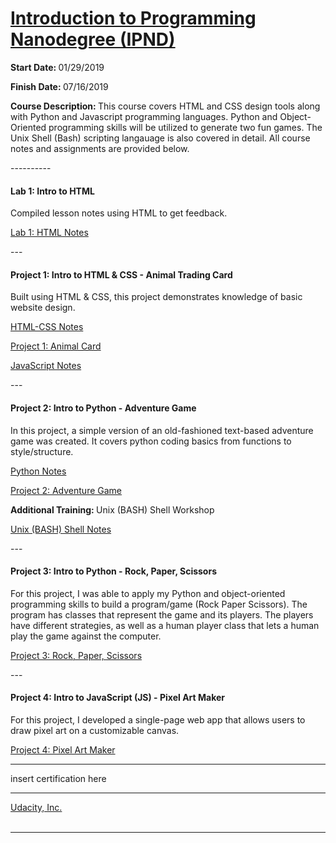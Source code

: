 <h1><a href="https://www.udacity.com/course/intro-to-programming-nanodegree--nd000">Introduction to Programming Nanodegree (IPND)</a></h1>

<p><strong>Start Date: </strong> 01/29/2019</p>
<p><strong>Finish Date: </strong> 07/16/2019</p>

<p><strong>Course Description: </strong>This course covers HTML and CSS design tools along with Python and Javascript programming languages. Python and Object-Oriented programming skills will be utilized to generate two fun games. The Unix Shell (Bash) scripting langauage is also covered in detail. All course notes and assignments are provided below.</p>
<p>----------</p>

<h4>Lab 1: Intro to HTML</h4>
<p>Compiled lesson notes using HTML to get feedback.</p>
<a href="https://htmlpreview.github.io/?https://github.com/fswylie01/udacity-ipnd/blob/master/Lab_1/html_notes.html" target="_blank">Lab 1: HTML Notes</a>
<p>---</p>

<h4>Project 1: Intro to HTML & CSS - Animal Trading Card</h4>
<p>Built using HTML & CSS, this project demonstrates knowledge of basic website design.<p>
<a href="https://htmlpreview.github.io/?https://github.com/fswylie01/udacity-ipnd/blob/master/Project_1/html_css_notes/html_home.html">HTML-CSS Notes</a></br>

<a href="https://htmlpreview.github.io/?https://github.com/fswylie01/udacity-ipnd/blob/master/Project_1/Animal_Card_Project/card_v2.html">Project 1: Animal Card</a>

<a href="#">JavaScript Notes</a></br>
<p>---</p> 

<h4>Project 2: Intro to Python - Adventure Game</h4>
<p>In this project, a simple version of an old-fashioned text-based adventure game was created.  It covers python coding basics from functions to style/structure.<p>
<a href="#">Python Notes</a></br>

<a href="#">Project 2: Adventure Game</a></br>

<p><strong>Additional Training: </strong>Unix (BASH) Shell Workshop<p>
<a href="https://htmlpreview.github.io/?https://github.com/fswylie01/udacity-ipnd/blob/master/Project_2/shell_notes/shell_home.html">Unix (BASH) Shell Notes</a>
<p>---</p> 

<h4>Project 3: Intro to Python - Rock, Paper, Scissors</h4>
<p>For this project, I was able to apply my Python and object-oriented programming skills to build a program/game (Rock Paper Scissors). The program has classes that represent the game and its players. The players have different strategies, as well as a human player class that lets a human play the game against the computer.<p>

<a href="https://www.udacity.com/course/intro-to-programming-nanodegree--nd000">Project 3: Rock, Paper, Scissors</a>
<p>---</p>  

<h4>Project 4: Intro to JavaScript (JS) - Pixel Art Maker</h4>
<p>For this project, I developed a single-page web app that allows users to draw pixel art on a customizable canvas.<p>

<a href="https://www.udacity.com/course/intro-to-programming-nanodegree--nd000">Project 4: Pixel Art Maker</a>
  
<hr>
insert certification here
<hr>
  
<a href="https://www.udacity.com/">Udacity, Inc.</a></br><br><hr><br>
